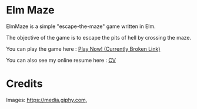 
<h1>Elm Maze </h1>
ElmMaze is a simple "escape-the-maze" game written in Elm.

The objective of the game is to escape the pits of hell by crossing the maze.

You can play the game here : <a href = "http://ugweb.cas.mcmaster.ca/~ibrahimq/MyElmGame/index.html"> Play Now! (Currently Broken Link) </a>

You can also see my online resume here : <a href = "http://ugweb.cas.mcmaster.ca/~ibrahimq/"> CV </a>


<h1> Credits </h1>

Images: https://media.giphy.com,

